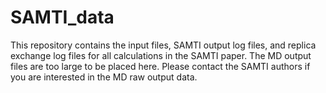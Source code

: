 # SAMTI_data
This repository contains the input files, SAMTI output log files, and replica exchange log files for all calculations in the SAMTI paper.
The MD output files are too large to be placed here.  Please contact the SAMTI authors if you are interested in the MD raw output data. 
